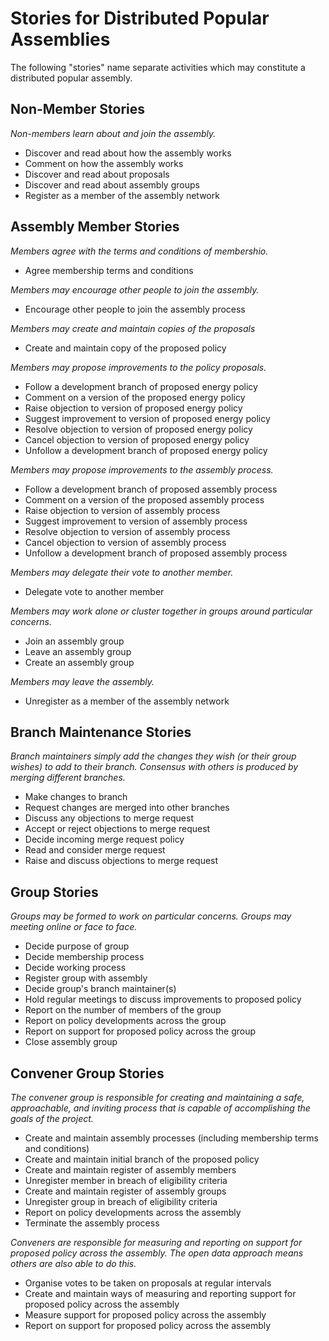 Stories for Distributed Popular Assemblies
==========================================

The following "stories" name separate activities which may constitute a distributed popular assembly.

Non-Member Stories
------------------

*Non-members learn about and join the assembly.*

* Discover and read about how the assembly works
* Comment on how the assembly works
* Discover and read about proposals
* Discover and read about assembly groups
* Register as a member of the assembly network

Assembly Member Stories
-----------------------

*Members agree with the terms and conditions of membershio.*

* Agree membership terms and conditions

*Members may encourage other people to join the assembly.*

* Encourage other people to join the assembly process

*Members may create and maintain copies of the proposals*

* Create and maintain copy of the proposed policy

*Members may propose improvements to the policy proposals.*

* Follow a development branch of proposed energy policy
* Comment on a version of the proposed energy policy
* Raise objection to version of proposed energy policy
* Suggest improvement to version of proposed energy policy
* Resolve objection to version of proposed energy policy
* Cancel objection to version of proposed energy policy
* Unfollow a development branch of proposed energy policy

*Members may propose improvements to the assembly process.*

* Follow a development branch of proposed assembly process
* Comment on a version of the proposed assembly process
* Raise objection to version of assembly process
* Suggest improvement to version of assembly process
* Resolve objection to version of assembly process
* Cancel objection to version of assembly process
* Unfollow a development branch of proposed assembly process

*Members may delegate their vote to another member.*

* Delegate vote to another member

*Members may work alone or cluster together in groups around particular concerns.*

* Join an assembly group
* Leave an assembly group
* Create an assembly group

*Members may leave the assembly.*

* Unregister as a member of the assembly network


Branch Maintenance Stories
--------------------------

*Branch maintainers simply add the changes they wish (or their group wishes) to add to their branch. Consensus with others is produced by merging different branches.*

* Make changes to branch
* Request changes are merged into other branches
* Discuss any objections to merge request
* Accept or reject objections to merge request
* Decide incoming merge request policy
* Read and consider merge request
* Raise and discuss objections to merge request

Group Stories
-------------

*Groups may be formed to work on particular concerns. Groups may meeting online or face to face.*

* Decide purpose of group
* Decide membership process
* Decide working process
* Register group with assembly
* Decide group's branch maintainer(s)
* Hold regular meetings to discuss improvements to proposed policy
* Report on the number of members of the group
* Report on policy developments across the group
* Report on support for proposed policy across the group
* Close assembly group

Convener Group Stories
----------------------

*The convener group is responsible for creating and maintaining a safe, approachable, and inviting process that is capable of accomplishing the goals of the project.*

* Create and maintain assembly processes (including membership terms and conditions)
* Create and maintain initial branch of the proposed policy
* Create and maintain register of assembly members
* Unregister member in breach of eligibility criteria
* Create and maintain register of assembly groups
* Unregister group in breach of eligibility criteria
* Report on policy developments across the assembly
* Terminate the assembly process

*Conveners are responsible for measuring and reporting on support for proposed policy across the assembly. The open data approach means others are also able to do this.*

* Organise votes to be taken on proposals at regular intervals
* Create and maintain ways of measuring and reporting support for proposed policy across the assembly
* Measure support for proposed policy across the assembly
* Report on support for proposed policy across the assembly
